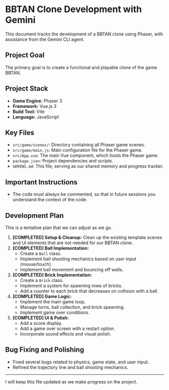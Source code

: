 # BBTAN Clone Development with Gemini

This document tracks the development of a BBTAN clone using Phaser, with assistance from the Gemini CLI agent.

## Project Goal

The primary goal is to create a functional and playable clone of the game BBTAN.

## Project Stack

*   **Game Engine:** Phaser 3
*   **Framework:** Vue.js 3
*   **Build Tool:** Vite
*   **Language:** JavaScript

## Key Files

*   `src/game/scenes/`: Directory containing all Phaser game scenes.
*   `src/game/main.js`: Main configuration file for the Phaser game.
*   `src/App.vue`: The main Vue component, which hosts the Phaser game.
*   `package.json`: Project dependencies and scripts.
*   `GEMINI.md`: This file, serving as our shared memory and progress tracker.

## Important Instructions

*   The code must always be commented, so that in future sessions you understand the context of the code.

## Development Plan

This is a tentative plan that we can adjust as we go.

1.  **[COMPLETED] Setup & Cleanup:** Clean up the existing template scenes and UI elements that are not needed for our BBTAN clone.
2.  **[COMPLETED] Ball Implementation:**
    *   Create a `Ball` class.
    *   Implement ball shooting mechanics based on user input (mouse/touch).
    *   Implement ball movement and bouncing off walls.
3.  **[COMPLETED] Brick Implementation:**
    *   Create a `Brick` class.
    *   Implement a system for spawning rows of bricks.
    *   Add a counter to each brick that decreases on collision with a ball.
4.  **[COMPLETED] Game Logic:**
    *   Implement the main game loop.
    *   Manage turns, ball collection, and brick spawning.
    *   Implement game over conditions.
5.  **[COMPLETED] UI & Polish:**
    *   Add a score display.
    *   Add a game over screen with a restart option.
    *   Incorporate sound effects and visual polish.

## Bug Fixing and Polishing

*   Fixed several bugs related to physics, game state, and user input.
*   Refined the trajectory line and ball shooting mechanics.

---

I will keep this file updated as we make progress on the project.
